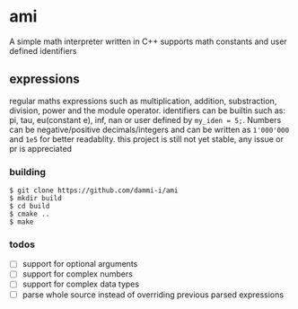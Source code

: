 # ami
A simple math interpreter written in C++
supports math constants and user defined identifiers

## expressions
regular maths expressions such as multiplication, addition, substraction,
division, power and the module operator.
identifiers can be builtin such as: pi, tau, eu(constant e), inf, nan
or user defined by `my_iden = 5;`.
Numbers can be negative/positive decimals/integers and can be written as
`1'000'000` and `1e5` for better readablity.
this project is still not yet stable, any issue or pr is appreciated

### building
```shell
$ git clone https://github.com/dammi-i/ami
$ mkdir build
$ cd build
$ cmake ..
$ make 
```

### todos
-   [ ] support for optional arguments
-   [ ] support for complex numbers
-   [ ] support for complex data types
-   [ ] parse whole source instead of overriding previous parsed expressions
